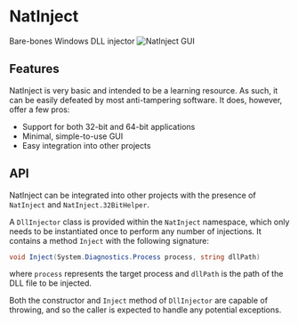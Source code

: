# NatInject
Bare-bones Windows DLL injector
![NatInject GUI](https://github.com/natcat256/NatInject/assets/95653800/56592506-b730-4988-9bde-e361cb9d3e96)

## Features
NatInject is very basic and intended to be a learning resource. As such, it can be easily defeated by most anti-tampering software. It does, however, offer a few pros:
- Support for both 32-bit and 64-bit applications
- Minimal, simple-to-use GUI
- Easy integration into other projects

## API
NatInject can be integrated into other projects with the presence of ``NatInject`` and ``NatInject.32BitHelper``.

A ``DllInjector`` class is provided within the ``NatInject`` namespace, which only needs to be instantiated once to perform any number of injections. It contains a method ``Inject`` with the following signature:
```cs
void Inject(System.Diagnostics.Process process, string dllPath)
```
where ``process`` represents the target process and ``dllPath`` is the path of the DLL file to be injected.

Both the constructor and ``Inject`` method of ``DllInjector`` are capable of throwing, and so the caller is expected to handle any potential exceptions.
